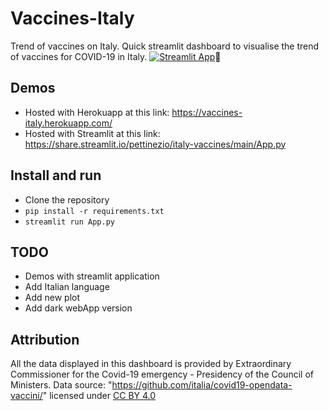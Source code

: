 # Vaccines-Italy
Trend of vaccines on Italy.
Quick streamlit dashboard to visualise the trend of vaccines for COVID-19 in Italy.
[![Streamlit App](https://static.streamlit.io/badges/streamlit_badge_black_white.svg)](https://share.streamlit.io/pettinezio/italy-vaccines/main/App.py )🎈
## Demos

* Hosted with Herokuapp at this link: https://vaccines-italy.herokuapp.com/
* Hosted with Streamlit at this link: https://share.streamlit.io/pettinezio/italy-vaccines/main/App.py 
## Install and run

- Clone the repository
- `pip install -r requirements.txt`
- `streamlit run App.py`

## TODO
* Demos with streamlit application
* Add Italian language
* Add new plot
* Add dark webApp version


## Attribution

All the data displayed in this dashboard is provided by Extraordinary Commissioner for the Covid-19 emergency - Presidency of the Council of Ministers. Data source: "https://github.com/italia/covid19-opendata-vaccini/"
 licensed under [CC BY 4.0](https://creativecommons.org/licenses/by/4.0/)
